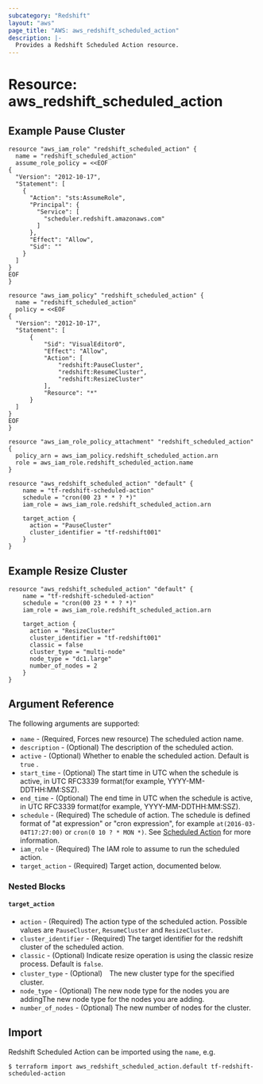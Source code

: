 ```yaml
---
subcategory: "Redshift"
layout: "aws"
page_title: "AWS: aws_redshift_scheduled_action"
description: |-
  Provides a Redshift Scheduled Action resource.
---
```


# Resource: aws_redshift_scheduled_action

## Example Pause Cluster

```hcl
resource "aws_iam_role" "redshift_scheduled_action" {
  name = "redshift_scheduled_action"
  assume_role_policy = <<EOF
{
  "Version": "2012-10-17",
  "Statement": [
    {
      "Action": "sts:AssumeRole",
      "Principal": {
        "Service": [
          "scheduler.redshift.amazonaws.com"
        ]
      },
      "Effect": "Allow",
      "Sid": ""
    }
  ]
}
EOF
}

resource "aws_iam_policy" "redshift_scheduled_action" {
  name = "redshift_scheduled_action"
  policy = <<EOF
{
  "Version": "2012-10-17",
  "Statement": [
      {
          "Sid": "VisualEditor0",
          "Effect": "Allow",
          "Action": [
              "redshift:PauseCluster",
              "redshift:ResumeCluster",
              "redshift:ResizeCluster"
          ],
          "Resource": "*"
      }
  ]
}
EOF
}

resource "aws_iam_role_policy_attachment" "redshift_scheduled_action" {
  policy_arn = aws_iam_policy.redshift_scheduled_action.arn
  role = aws_iam_role.redshift_scheduled_action.name
}

resource "aws_redshift_scheduled_action" "default" {
    name = "tf-redshift-scheduled-action"
    schedule = "cron(00 23 * * ? *)"
    iam_role = aws_iam_role.redshift_scheduled_action.arn

    target_action {
      action = "PauseCluster"
      cluster_identifier = "tf-redshift001"
    }
}
```

## Example Resize Cluster

```hcl
resource "aws_redshift_scheduled_action" "default" {
    name = "tf-redshift-scheduled-action"
    schedule = "cron(00 23 * * ? *)"
    iam_role = aws_iam_role.redshift_scheduled_action.arn

    target_action {
      action = "ResizeCluster"
      cluster_identifier = "tf-redshift001"
	  classic = false
	  cluster_type = "multi-node"
	  node_type = "dc1.large"
	  number_of_nodes = 2
    }
}
```

## Argument Reference

The following arguments are supported:

* `name` - (Required, Forces new resource) The scheduled action name.
* `description` - (Optional) The description of the scheduled action.
* `active` - (Optional) Whether to enable the scheduled action. Default is `true` .
* `start_time` - (Optional) The start time in UTC when the schedule is active, in UTC RFC3339 format(for example, YYYY-MM-DDTHH:MM:SSZ).
* `end_time` - (Optional) The end time in UTC when the schedule is active, in UTC RFC3339 format(for example, YYYY-MM-DDTHH:MM:SSZ).
* `schedule` - (Required) The schedule of action. The schedule is defined format of "at expression" or "cron expression", for example `at(2016-03-04T17:27:00)` or `cron(0 10 ? * MON *)`. See [Scheduled Action](https://docs.aws.amazon.com/redshift/latest/APIReference/API_ScheduledAction.html) for more information.
* `iam_role` - (Required) The IAM role to assume to run the scheduled action. 
* `target_action` - (Required) Target action, documented below.

### Nested Blocks

#### `target_action`

* `action` - (Required) The action type of the scheduled action. Possible values are `PauseCluster`,  `ResumeCluster` and `ResizeCluster`.
* `cluster_identifier` - (Required) The target identifier for the redshift cluster of the scheduled action.
* `classic` - (Optional) Indicate resize operation is using the classic resize process. Default is `false`.
* `cluster_type` - (Optional)　The new cluster type for the specified cluster.
* `node_type` - (Optional) The new node type for the nodes you are addingThe new node type for the nodes you are adding.
* `number_of_nodes` - (Optional) The new number of nodes for the cluster.

## Import

Redshift Scheduled Action can be imported using the `name`, e.g.

```
$ terraform import aws_redshift_scheduled_action.default tf-redshift-scheduled-action
```